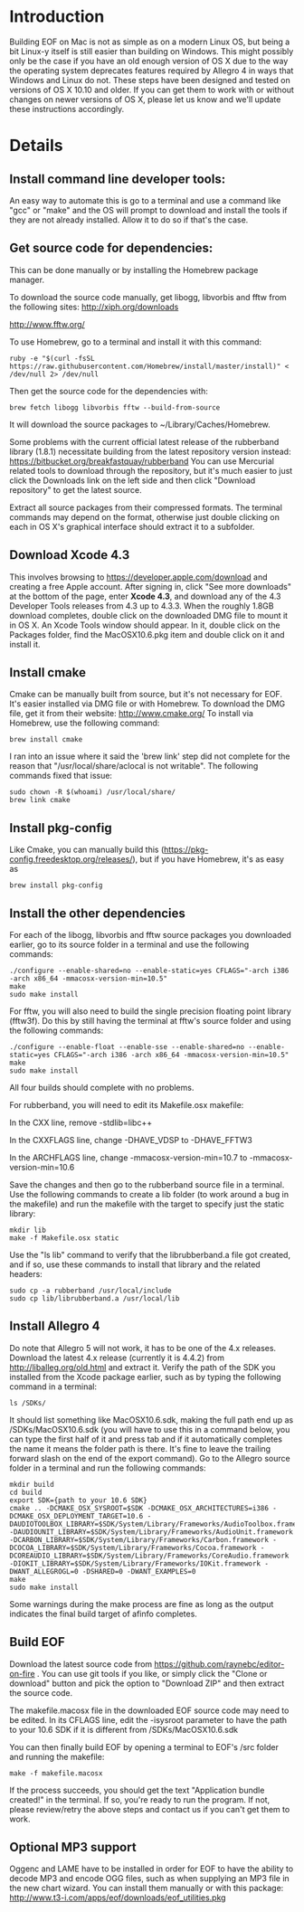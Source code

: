 # Introduction #

Building EOF on Mac is not as simple as on a modern Linux OS, but being a bit Linux-y itself is still easier than building on Windows.  This might possibly only be the case if you have an old enough version of OS X due to the way the operating system deprecates features required by Allegro 4 in ways that Windows and Linux do not.  These steps have been designed and tested on versions of OS X 10.10 and older.  If you can get them to work with or without changes on newer versions of OS X, please let us know and we'll update these instructions accordingly.

# Details #

## Install command line developer tools: ##
An easy way to automate this is go to a terminal and use a command like "gcc" or "make" and the OS will prompt to download and install the tools if they are not already installed.  Allow it to do so if that's the case.

## Get source code for dependencies: ##
This can be done manually or by installing the Homebrew package manager.

To download the source code manually, get libogg, libvorbis and fftw from the following sites:
http://xiph.org/downloads

http://www.fftw.org/

To use Homebrew, go to a terminal and install it with this command:
```
ruby -e "$(curl -fsSL https://raw.githubusercontent.com/Homebrew/install/master/install)" < /dev/null 2> /dev/null
```
Then get the source code for the dependencies with:
```
brew fetch libogg libvorbis fftw --build-from-source
```
It will download the source packages to ~/Library/Caches/Homebrew.

Some problems with the current official latest release of the rubberband library (1.8.1) necessitate building from the latest repository version instead:
https://bitbucket.org/breakfastquay/rubberband
You can use Mercurial related tools to download through the repository, but it's much easier to just click the Downloads link on the left side and then click "Download repository" to get the latest source.

Extract all source packages from their compressed formats.  The terminal commands may depend on the format, otherwise just double clicking on each in OS X's graphical interface should extract it to a subfolder.

## Download Xcode 4.3 ##
This involves browsing to https://developer.apple.com/download and creating a free Apple account.  After signing in, click "See more downloads" at the bottom of the page, enter **Xcode 4.3**, and download any of the 4.3 Developer Tools releases from 4.3 up to 4.3.3.  When the roughly 1.8GB download completes, double click on the downloaded DMG file to mount it in OS X.  An Xcode Tools window should appear.  In it, double click on the Packages folder, find the MacOSX10.6.pkg item and double click on it and install it.

## Install cmake ##
Cmake can be manually built from source, but it's not necessary for EOF.  It's easier installed via DMG file or with Homebrew.  To download the DMG file, get it from their website:
http://www.cmake.org/
To install via Homebrew, use the following command:
```
brew install cmake
```
I ran into an issue where it said the 'brew link' step did not complete for the reason that "/usr/local/share/aclocal is not writable".  The following commands fixed that issue:
```
sudo chown -R $(whoami) /usr/local/share/
brew link cmake
```

## Install pkg-config ##
Like Cmake, you can manually build this (https://pkg-config.freedesktop.org/releases/), but if you have Homebrew, it's as easy as
```
brew install pkg-config
```

## Install the other dependencies ##
For each of the libogg, libvorbis and fftw source packages you downloaded earlier, go to its source folder in a terminal and use the following commands:
```
./configure --enable-shared=no --enable-static=yes CFLAGS="-arch i386 -arch x86_64 -mmacosx-version-min=10.5"
make
sudo make install
```
For fftw, you will also need to build the single precision floating point library (fftw3f).  Do this by still having the terminal at fftw's source folder and using the following commands:
```
./configure --enable-float --enable-sse --enable-shared=no --enable-static=yes CFLAGS="-arch i386 -arch x86_64 -mmacosx-version-min=10.5"
make
sudo make install
```
All four builds should complete with no problems.

For rubberband, you will need to edit its Makefile.osx makefile:

In the CXX line, remove -stdlib=libc++

In the CXXFLAGS line, change -DHAVE_VDSP to -DHAVE_FFTW3

In the ARCHFLAGS line, change -mmacosx-version-min=10.7 to -mmacosx-version-min=10.6

Save the changes and then go to the rubberband source file in a terminal.  Use the following commands to create a lib folder (to work around a bug in the makefile) and run the makefile with the target to specify just the static library:
```
mkdir lib
make -f Makefile.osx static
```
Use the "ls lib" command to verify that the librubberband.a file got created, and if so, use these commands to install that library and the related headers:
```
sudo cp -a rubberband /usr/local/include
sudo cp lib/librubberband.a /usr/local/lib
```

## Install Allegro 4 ##
Do note that Allegro 5 will not work, it has to be one of the 4.x releases.  Download the latest 4.x release (currently it is 4.4.2) from http://liballeg.org/old.html and extract it.  Verify the path of the SDK you installed from the Xcode package earlier, such as by typing the following command in a terminal:
```
ls /SDKs/
```
It should list something like MacOSX10.6.sdk, making the full path end up as /SDKs/MacOSX10.6.sdk (you will have to use this in a command below, you can type the first half of it and press tab and if it automatically completes the name it means the folder path is there.  It's fine to leave the trailing forward slash on the end of the export command).  Go to the Allegro source folder in a terminal and run the following commands:
```
mkdir build
cd build
export SDK={path to your 10.6 SDK}
cmake .. -DCMAKE_OSX_SYSROOT=$SDK -DCMAKE_OSX_ARCHITECTURES=i386 -DCMAKE_OSX_DEPLOYMENT_TARGET=10.6 -DAUDIOTOOLBOX_LIBRARY=$SDK/System/Library/Frameworks/AudioToolbox.framework -DAUDIOUNIT_LIBRARY=$SDK/System/Library/Frameworks/AudioUnit.framework -DCARBON_LIBRARY=$SDK/System/Library/Frameworks/Carbon.framework -DCOCOA_LIBRARY=$SDK/System/Library/Frameworks/Cocoa.framework -DCOREAUDIO_LIBRARY=$SDK/System/Library/Frameworks/CoreAudio.framework -DIOKIT_LIBRARY=$SDK/System/Library/Frameworks/IOKit.framework -DWANT_ALLEGROGL=0 -DSHARED=0 -DWANT_EXAMPLES=0
make
sudo make install
```
Some warnings during the make process are fine as long as the output indicates the final build target of afinfo completes.

## Build EOF ##
Download the latest source code from https://github.com/raynebc/editor-on-fire .  You can use git tools if you like, or simply click the "Clone or download" button and pick the option to "Download ZIP" and then extract the source code.

The makefile.macosx file in the downloaded EOF source code may need to be edited.  In its CFLAGS line, edit the -isysroot parameter to have the path to your 10.6 SDK if it is different from /SDKs/MacOSX10.6.sdk 

You can then finally build EOF by opening a terminal to EOF's /src folder and running the makefile:
```
make -f makefile.macosx
```
If the process succeeds, you should get the text "Application bundle created!" in the terminal.  If so, you're ready to run the program.  If not, please review/retry the above steps and contact us if you can't get them to work.

## Optional MP3 support ##
Oggenc and LAME have to be installed in order for EOF to have the ability to decode MP3 and encode OGG files, such as when supplying an MP3 file in the new chart wizard.  You can install them manually or with this package:
http://www.t3-i.com/apps/eof/downloads/eof_utilities.pkg
